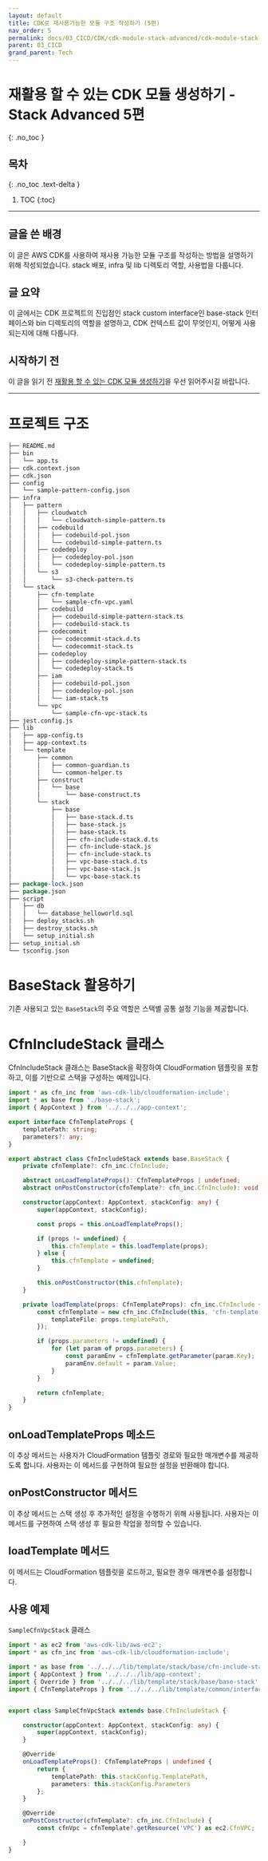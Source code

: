 ```yaml
---
layout: default
title: CDK로 재사용가능한 모듈 구조 작성하기 (5편)
nav_order: 5
permalink: docs/03_CICD/CDK/cdk-module-stack-advanced/cdk-module-stack-advanced
parent: 03_CICD
grand_parent: Tech
---
```


# 재활용 할 수 있는 CDK 모듈 생성하기 - Stack Advanced 5편

{: .no_toc }

## 목차
{: .no_toc .text-delta }

1. TOC
{:toc}

---

## 글을 쓴 배경

이 글은 AWS CDK를 사용하여 재사용 가능한 모듈 구조를 작성하는 방법을 설명하기 위해 작성되었습니다. 
stack 배포, infra 및 lib 디렉토리 역할, 사용법을 다룹니다.

## 글 요약

이 글에서는 CDK 프로젝트의 진입점인 stack custom interface인 base-stack 인터페이스와 bin 디렉토리의 역할을 설명하고,
CDK 컨텍스트 값이 무엇인지, 어떻게 사용되는지에 대해 다룹니다.

## 시작하기 전

이 글을 읽기 전 [재활용 할 수 있는 CDK 모듈 생성하기](../cdk-module-context)을 우선 읽어주시길 바랍니다.


---

# 프로젝트 구조

```perl
├── README.md
├── bin
│   └── app.ts
├── cdk.context.json
├── cdk.json
├── config
│   └── sample-pattern-config.json
├── infra
│   ├── pattern
│   │   ├── cloudwatch
│   │   │   └── cloudwatch-simple-pattern.ts
│   │   ├── codebuild
│   │   │   ├── codebuild-pol.json
│   │   │   └── codebuild-simple-pattern.ts
│   │   ├── codedeploy
│   │   │   ├── codedeploy-pol.json
│   │   │   └── codedeploy-simple-pattern.ts
│   │   └── s3
│   │       └── s3-check-pattern.ts
│   └── stack
│       ├── cfn-template
│       │   └── sample-cfn-vpc.yaml
│       ├── codebuild
│       │   ├── codebuild-simple-pattern-stack.ts
│       │   ├── codebuild-stack.ts
│       ├── codecommit
│       │   ├── codecommit-stack.d.ts
│       │   └── codecommit-stack.ts
│       ├── codedeploy
│       │   ├── codedeploy-simple-pattern-stack.ts
│       │   └── codedeploy-stack.ts
│       ├── iam
│       │   ├── codebuild-pol.json
│       │   ├── codedeploy-pol.json
│       │   └── iam-stack.ts
│       └── vpc
│           └── sample-cfn-vpc-stack.ts
├── jest.config.js
├── lib
│   ├── app-config.ts
│   ├── app-context.ts
│   └── template
│       ├── common
│       │   ├── common-guardian.ts
│       │   └── common-helper.ts
│       ├── construct
│       │   └── base
│       │       └── base-construct.ts
│       └── stack
│           ├── base
│           │   ├── base-stack.d.ts
│           │   ├── base-stack.js
│           │   ├── base-stack.ts
│           │   ├── cfn-include-stack.d.ts
│           │   ├── cfn-include-stack.js
│           │   ├── cfn-include-stack.ts
│           │   ├── vpc-base-stack.d.ts
│           │   ├── vpc-base-stack.js
│           │   └── vpc-base-stack.ts
├── package-lock.json
├── package.json
├── script
│   ├── db
│   │   └── database_helloworld.sql
│   ├── deploy_stacks.sh
│   ├── destroy_stacks.sh
│   └── setup_initial.sh
├── setup_initial.sh
└── tsconfig.json
```

# BaseStack 활용하기

기존 사용되고 있는 `BaseStack`의 주요 역할은 스택별 공통 설정 기능을 제공합니다.

# CfnIncludeStack 클래스

CfnIncludeStack 클래스는 BaseStack을 확장하여 CloudFormation 템플릿을 포함하고, 
이를 기반으로 스택을 구성하는 예제입니다.

```typescript
import * as cfn_inc from 'aws-cdk-lib/cloudformation-include';
import * as base from './base-stack';
import { AppContext } from '../../../app-context';

export interface CfnTemplateProps {
    templatePath: string;
    parameters?: any;
}

export abstract class CfnIncludeStack extends base.BaseStack {
    private cfnTemplate?: cfn_inc.CfnInclude;

    abstract onLoadTemplateProps(): CfnTemplateProps | undefined;
    abstract onPostConstructor(cfnTemplate?: cfn_inc.CfnInclude): void;

    constructor(appContext: AppContext, stackConfig: any) {
        super(appContext, stackConfig);

        const props = this.onLoadTemplateProps();

        if (props != undefined) {
            this.cfnTemplate = this.loadTemplate(props);
        } else {
            this.cfnTemplate = undefined;
        }

        this.onPostConstructor(this.cfnTemplate);
    }

    private loadTemplate(props: CfnTemplateProps): cfn_inc.CfnInclude {
        const cfnTemplate = new cfn_inc.CfnInclude(this, 'cfn-template', {
            templateFile: props.templatePath,
        });

        if (props.parameters != undefined) {
            for (let param of props.parameters) {
                const paramEnv = cfnTemplate.getParameter(param.Key);
                paramEnv.default = param.Value;
            }
        }

        return cfnTemplate;
    }
}

```

## onLoadTemplateProps 메소드

이 추상 메서드는 사용자가 CloudFormation 템플릿 경로와 필요한 매개변수를 제공하도록 합니다. 사용자는 이 메서드를 구현하여 필요한 설정을 반환해야 합니다.

## onPostConstructor 메서드

이 추상 메서드는 스택 생성 후 추가적인 설정을 수행하기 위해 사용됩니다. 사용자는 이 메서드를 구현하여 스택 생성 후 필요한 작업을 정의할 수 있습니다.

## loadTemplate 메서드

이 메서드는 CloudFormation 템플릿을 로드하고, 필요한 경우 매개변수를 설정합니다.

## 사용 예제

`SampleCfnVpcStack` 클래스

```typescript
import * as ec2 from 'aws-cdk-lib/aws-ec2';
import * as cfn_inc from 'aws-cdk-lib/cloudformation-include';

import * as base from '../../../lib/template/stack/base/cfn-include-stack';
import { AppContext } from '../../../lib/app-context';
import { Override } from '../../../lib/template/stack/base/base-stack';
import { CfnTemplateProps } from '../../../lib/template/common/interfaces'


export class SampleCfnVpcStack extends base.CfnIncludeStack {

    constructor(appContext: AppContext, stackConfig: any) {
        super(appContext, stackConfig);
    }

    @Override
    onLoadTemplateProps(): CfnTemplateProps | undefined {
        return {
            templatePath: this.stackConfig.TemplatePath,
            parameters: this.stackConfig.Parameters
        };
    }

    @Override
    onPostConstructor(cfnTemplate?: cfn_inc.CfnInclude) {
        const cfnVpc = cfnTemplate?.getResource('VPC') as ec2.CfnVPC;

    }
}
```


